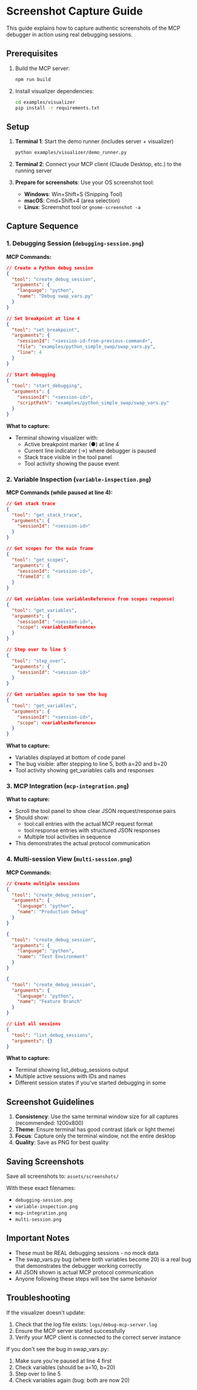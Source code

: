 # Screenshot Capture Guide

This guide explains how to capture authentic screenshots of the MCP debugger in action using real debugging sessions.

## Prerequisites

1. Build the MCP server:
   ```bash
   npm run build
   ```

2. Install visualizer dependencies:
   ```bash
   cd examples/visualizer
   pip install -r requirements.txt
   ```

## Setup

1. **Terminal 1**: Start the demo runner (includes server + visualizer)
   ```bash
   python examples/visualizer/demo_runner.py
   ```

2. **Terminal 2**: Connect your MCP client (Claude Desktop, etc.) to the running server

3. **Prepare for screenshots**: Use your OS screenshot tool:
   - **Windows**: Win+Shift+S (Snipping Tool)
   - **macOS**: Cmd+Shift+4 (area selection)
   - **Linux**: Screenshot tool or `gnome-screenshot -a`

## Capture Sequence

### 1. Debugging Session (`debugging-session.png`)

**MCP Commands:**
```json
// Create a Python debug session
{
  "tool": "create_debug_session",
  "arguments": {
    "language": "python",
    "name": "Debug swap_vars.py"
  }
}

// Set breakpoint at line 4
{
  "tool": "set_breakpoint",
  "arguments": {
    "sessionId": "<session-id-from-previous-command>",
    "file": "examples/python_simple_swap/swap_vars.py",
    "line": 4
  }
}

// Start debugging
{
  "tool": "start_debugging",
  "arguments": {
    "sessionId": "<session-id>",
    "scriptPath": "examples/python_simple_swap/swap_vars.py"
  }
}
```

**What to capture:**
- Terminal showing visualizer with:
  - Active breakpoint marker (●) at line 4
  - Current line indicator (→) where debugger is paused
  - Stack trace visible in the tool panel
  - Tool activity showing the pause event

### 2. Variable Inspection (`variable-inspection.png`)

**MCP Commands (while paused at line 4):**
```json
// Get stack trace
{
  "tool": "get_stack_trace",
  "arguments": {
    "sessionId": "<session-id>"
  }
}

// Get scopes for the main frame
{
  "tool": "get_scopes",
  "arguments": {
    "sessionId": "<session-id>",
    "frameId": 0
  }
}

// Get variables (use variablesReference from scopes response)
{
  "tool": "get_variables",
  "arguments": {
    "sessionId": "<session-id>",
    "scope": <variablesReference>
  }
}

// Step over to line 5
{
  "tool": "step_over",
  "arguments": {
    "sessionId": "<session-id>"
  }
}

// Get variables again to see the bug
{
  "tool": "get_variables",
  "arguments": {
    "sessionId": "<session-id>",
    "scope": <variablesReference>
  }
}
```

**What to capture:**
- Variables displayed at bottom of code panel
- The bug visible: after stepping to line 5, both a=20 and b=20
- Tool activity showing get_variables calls and responses

### 3. MCP Integration (`mcp-integration.png`)

**What to capture:**
- Scroll the tool panel to show clear JSON request/response pairs
- Should show:
  - tool:call entries with the actual MCP request format
  - tool:response entries with structured JSON responses
  - Multiple tool activities in sequence
- This demonstrates the actual protocol communication

### 4. Multi-session View (`multi-session.png`)

**MCP Commands:**
```json
// Create multiple sessions
{
  "tool": "create_debug_session",
  "arguments": {
    "language": "python",
    "name": "Production Debug"
  }
}

{
  "tool": "create_debug_session",
  "arguments": {
    "language": "python",
    "name": "Test Environment"
  }
}

{
  "tool": "create_debug_session",
  "arguments": {
    "language": "python",
    "name": "Feature Branch"
  }
}

// List all sessions
{
  "tool": "list_debug_sessions",
  "arguments": {}
}
```

**What to capture:**
- Terminal showing list_debug_sessions output
- Multiple active sessions with IDs and names
- Different session states if you've started debugging in some

## Screenshot Guidelines

1. **Consistency**: Use the same terminal window size for all captures (recommended: 1200x800)
2. **Theme**: Ensure terminal has good contrast (dark or light theme)
3. **Focus**: Capture only the terminal window, not the entire desktop
4. **Quality**: Save as PNG for best quality

## Saving Screenshots

Save all screenshots to: `assets/screenshots/`

With these exact filenames:
- `debugging-session.png`
- `variable-inspection.png`
- `mcp-integration.png`
- `multi-session.png`

## Important Notes

- These must be REAL debugging sessions - no mock data
- The swap_vars.py bug (where both variables become 20) is a real bug that demonstrates the debugger working correctly
- All JSON shown is actual MCP protocol communication
- Anyone following these steps will see the same behavior

## Troubleshooting

If the visualizer doesn't update:
1. Check that the log file exists: `logs/debug-mcp-server.log`
2. Ensure the MCP server started successfully
3. Verify your MCP client is connected to the correct server instance

If you don't see the bug in swap_vars.py:
1. Make sure you're paused at line 4 first
2. Check variables (should be a=10, b=20)
3. Step over to line 5
4. Check variables again (bug: both are now 20)

